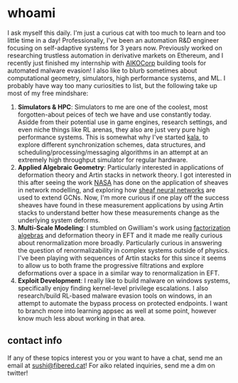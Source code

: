 # whoami
I ask myself this daily. I'm just a curious cat with too much to learn and too little time in a day! Professionally, I've been an automation R&D engineer focusing on self-adaptive systems for 3 years now. Previously worked on researching trustless automation in derivative markets on Ethereum, and I recently just finished my internship with [AIKOCorp](https://aikocorp.ai/) building tools for automated malware evasion! I also like to blurb sometimes about computational geometry, simulators, high performance systems, and ML. I probably have way too many curiosities to list, but the following take up most of my free mindshare:

 1. **Simulators & HPC**: Simulators to me are one of the coolest, most forgotten-about peices of tech we have and use constantly today. Asidde from their potential use in game engines, research settings, and even niche things like RL arenas, they also are just very pure high performance systems. This is somewhat why I've started [kala](https://github.com/FiberedSkies/kala), to explore different synchronization schemes, data structures, and scheduling/processing/messaging algorithms in an attempt at an extremely high throughput simulator for regular hardware. 
 1. **Applied Algebraic Geometry**: Particularly interested in applications of deformation theory and Artin stacks in network theory. I got interested in this after seeing the work [NASA](https://ntrs.nasa.gov/api/citations/20220002277/downloads/AeroConf_2022___Sheaves_for_Routing_in_DTN%20--%202022-02-25.pdf) has done on the application of sheaves in network modelling, and exploring how [sheaf neural networks](https://arxiv.org/abs/2012.06333) are used to extend GCNs. Now, I'm more curious if one play off the success sheaves have found in these measurement applications by using Artin stacks to understand better how these measurements change as the underlying system deforms.
 2. **Multi-Scale Modeling**: I stumbled on Gwilliam's work using [factorization algebras](https://arxiv.org/abs/2310.06137) and deformation theory in EFT and it made me really curious about renormalization more broadly. Particularly curious in answering the question of renormalizability in complex systems outside of physics. I've been playing with sequences of Artin stacks for this since it seems to allow us to both frame the progressive filtrations and explore deformations over a space in a similar way to renormalization in EFT. 
 4. **Exploit Development**: I really like to build malware on windows systems, specifically enjoy finding kernel-level privilege escalations. I also research/build RL-based malware evasion tools on windows, in an attempt to automate the bypass process on protected endpoints. I want to branch more into learning appsec as well at some point, however know much less about working in that area.

## contact info

If any of these topics interest you or you want to have a chat, send me an email at [sushi@fibered.cat](mailto:sushi@fibered.cat)! For aiko related inquiries, send me a dm on twitter!
